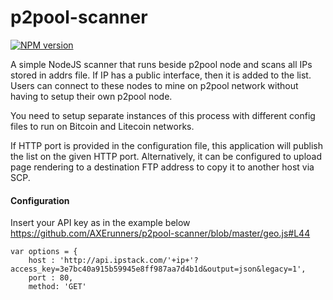 p2pool-scanner
==============
[![NPM version](https://img.shields.io/npm/v/@axerunners/p2pool-scanner.svg)](https://npmjs.org/package/@axerunners/p2pool-scanner)

A simple NodeJS scanner that runs beside p2pool node and scans all IPs stored in addrs file. If IP has a public interface, then it is added to the list.  Users can connect to these nodes to mine on p2pool network without having to setup their own p2pool node.

You need to setup separate instances of this process with different config files to run on Bitcoin and Litecoin networks.

If HTTP port is provided in the configuration file, this application will publish the list on the given HTTP port.  Alternatively, it can be configured to upload page rendering to a destination FTP address to copy it to another host via SCP.

#### Configuration

Insert your API key as in the example below https://github.com/AXErunners/p2pool-scanner/blob/master/geo.js#L44
```
var options = {
    host : 'http://api.ipstack.com/'+ip+'?access_key=3e7bc40a915b59945e8ff987aa7d4b1d&output=json&legacy=1',
    port : 80,
    method: 'GET'
```
